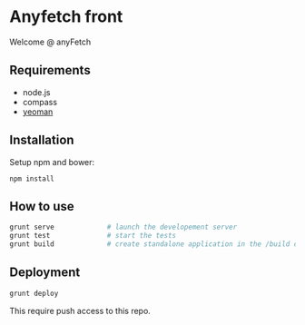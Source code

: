 Anyfetch front
==============

Welcome @ anyFetch

## Requirements

* node.js
* compass
* [yeoman](http://yeoman.io/)


## Installation
Setup npm and bower:

```
npm install
```

## How to use


```sh
grunt serve				# launch the developement server
grunt test				# start the tests
grunt build				# create standalone application in the /build directory
```

## Deployment
 
```sh
grunt deploy
```
 
This require push access to this repo.
